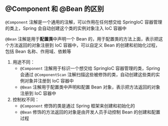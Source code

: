 ## @Component 和 @Bean 的区别

`@Component` 注解是一个通用的注解，可以作用在任何想交给 SpringIoC 容器管理的类上，Spring 会自动创建这个类的实例对象注入 IoC 容器中



`@Bean` 注解是用于**配置类**中声明一个 Bean 的，用于配置类的方法上面，表示把这个方法返回的对象注册到 IoC 容器中，可以自定义 Bean 的创建和初始化过程，包括 Bean 名称、作用域、依赖等



1. 用途不同：
   - `@Component` 注解用于标识一个想交给 SpringIoC 容器管理的类，Spring 会通过 `@ComponentScan` 注解扫描这些被修饰的类，自动创建这些类的实例对象并注册到 IoC 容器中
   - `@Bean` 注解用于配置类中声明和配置 Bean 对象，表示把方法返回的对象注册到 IoC 容器中
2. 控制权不同：
   - `@Component` 修饰的类是通过 Spring 框架来创建和初始化的
   - `@Bean` 修饰的方法返回的对象是由开发人员手动控制 Bean 的创建和配置过程